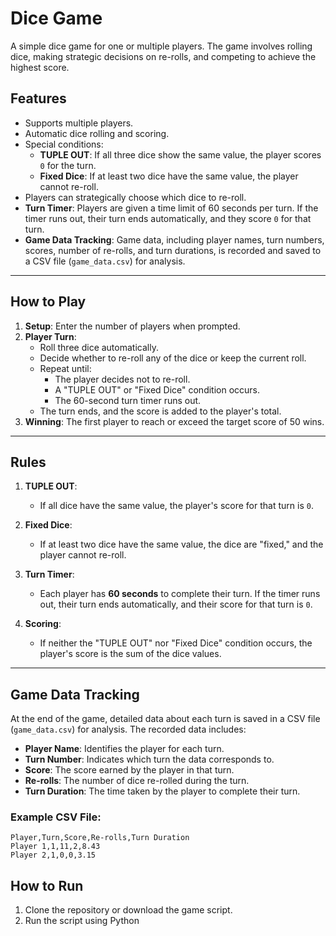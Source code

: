 # Dice Game

A simple dice game for one or multiple players. The game involves rolling dice, making strategic decisions on re-rolls, and competing to achieve the highest score.

## Features
- Supports multiple players.
- Automatic dice rolling and scoring.
- Special conditions:
  - **TUPLE OUT**: If all three dice show the same value, the player scores `0` for the turn.
  - **Fixed Dice**: If at least two dice have the same value, the player cannot re-roll.
- Players can strategically choose which dice to re-roll.
- **Turn Timer**: Players are given a time limit of 60 seconds per turn. If the timer runs out, their turn ends automatically, and they score `0` for that turn.
- **Game Data Tracking**: Game data, including player names, turn numbers, scores, number of re-rolls, and turn durations, is recorded and saved to a CSV file (`game_data.csv`) for analysis.

---

## How to Play

1. **Setup**: Enter the number of players when prompted.  
2. **Player Turn**:  
   - Roll three dice automatically.  
   - Decide whether to re-roll any of the dice or keep the current roll.  
   - Repeat until:  
     - The player decides not to re-roll.  
     - A "TUPLE OUT" or "Fixed Dice" condition occurs.  
     - The 60-second turn timer runs out.  
   - The turn ends, and the score is added to the player's total.  
3. **Winning**: The first player to reach or exceed the target score of 50 wins.

---

## Rules

1. **TUPLE OUT**:  
   - If all dice have the same value, the player's score for that turn is `0`.  

2. **Fixed Dice**:  
   - If at least two dice have the same value, the dice are "fixed," and the player cannot re-roll.  

3. **Turn Timer**:  
   - Each player has **60 seconds** to complete their turn. If the timer runs out, their turn ends automatically, and their score for that turn is `0`.  

4. **Scoring**:  
   - If neither the "TUPLE OUT" nor "Fixed Dice" condition occurs, the player's score is the sum of the dice values.

---

## Game Data Tracking

At the end of the game, detailed data about each turn is saved in a CSV file (`game_data.csv`) for analysis. The recorded data includes:  

- **Player Name**: Identifies the player for each turn.  
- **Turn Number**: Indicates which turn the data corresponds to.  
- **Score**: The score earned by the player in that turn.  
- **Re-rolls**: The number of dice re-rolled during the turn.  
- **Turn Duration**: The time taken by the player to complete their turn.  

### Example CSV File:
```csv
Player,Turn,Score,Re-rolls,Turn Duration
Player 1,1,11,2,8.43
Player 2,1,0,0,3.15
```
## How to Run

1. Clone the repository or download the game script.
2. Run the script using Python
